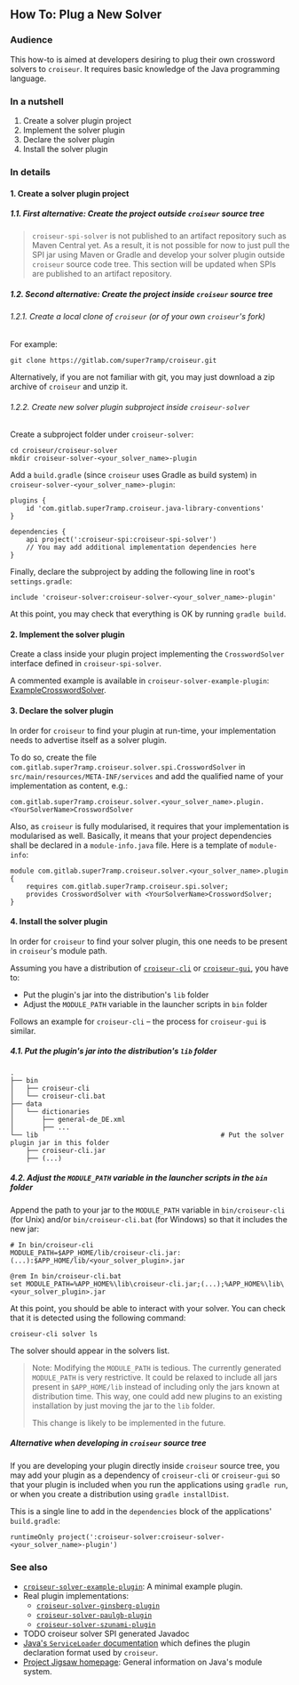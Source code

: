 <!--
SPDX-FileCopyrightText: 2023 Antoine Belvire
SPDX-License-Identifier: GPL-3.0-or-later
-->

## How To: Plug a New Solver

### Audience

This how-to is aimed at developers desiring to plug their own crossword solvers to `croiseur`. It
requires basic knowledge of the Java programming language.

### In a nutshell

1. Create a solver plugin project
2. Implement the solver plugin
3. Declare the solver plugin
4. Install the solver plugin

### In details

#### 1. Create a solver plugin project

##### 1.1. First alternative: Create the project outside `croiseur` source tree

> `croiseur-spi-solver` is not published to an artifact repository such as Maven Central yet. As a
> result, it is not possible for now to just pull the SPI jar using Maven or Gradle and develop your
> solver plugin outside `croiseur` source code tree. This section will be updated when SPIs are
> published to an artifact repository.

##### 1.2. Second alternative: Create the project inside `croiseur` source tree

###### 1.2.1. Create a local clone of `croiseur` (or of your own `croiseur`'s fork)

For example:

```
git clone https://gitlab.com/super7ramp/croiseur.git
```

Alternatively, if you are not familiar with git, you may just download a zip archive of `croiseur`
and unzip it.

###### 1.2.2. Create new solver plugin subproject inside `croiseur-solver`

Create a subproject folder under `croiseur-solver`:

```
cd croiseur/croiseur-solver
mkdir croiseur-solver-<your_solver_name>-plugin
```

Add a `build.gradle` (since `croiseur` uses Gradle as build system) in
`croiseur-solver-<your_solver_name>-plugin`:

```
plugins {
    id 'com.gitlab.super7ramp.croiseur.java-library-conventions'
}

dependencies {
    api project(':croiseur-spi:croiseur-spi-solver')
    // You may add additional implementation dependencies here
}
```

Finally, declare the subproject by adding the following line in root's `settings.gradle`:

```
include 'croiseur-solver:croiseur-solver-<your_solver_name>-plugin'
```

At this point, you may check that everything is OK by running `gradle build`.

#### 2. Implement the solver plugin

Create a class inside your plugin project implementing the `CrosswordSolver` interface defined
in `croiseur-spi-solver`.

A commented example is available in `croiseur-solver-example-plugin`:
[ExampleCrosswordSolver](../../croiseur-solver/croiseur-solver-example-plugin/src/main/java/com/gitlab/super7ramp/croiseur/solver/example/plugin/ExampleCrosswordSolver.java).

#### 3. Declare the solver plugin

In order for `croiseur` to find your plugin at run-time, your implementation needs to advertise
itself as a solver plugin.

To do so, create the file `com.gitlab.super7ramp.croiseur.solver.spi.CrosswordSolver` in
`src/main/resources/META-INF/services` and add the qualified name of your implementation as
content, e.g.:

```
com.gitlab.super7ramp.croiseur.solver.<your_solver_name>.plugin.<YourSolverName>CrosswordSolver
```

Also, as `croiseur` is fully modularised, it requires that your implementation is modularised as
well. Basically, it means that your project dependencies shall be declared in a `module-info.java`
file. Here is a template of `module-info`:

```
module com.gitlab.super7ramp.croiseur.solver.<your_solver_name>.plugin {
    requires com.gitlab.super7ramp.croiseur.spi.solver;
    provides CrosswordSolver with <YourSolverName>CrosswordSolver;
}
```

#### 4. Install the solver plugin

In order for `croiseur` to find your solver plugin, this one needs to be present in `croiseur`'s
module path.

Assuming you have a distribution of [`croiseur-cli`](../../croiseur-cli/INSTALL.md) or
[`croiseur-gui`](../../croiseur-gui/INSTALL.md), you have to:

- Put the plugin's jar into the distribution's `lib` folder
- Adjust the `MODULE_PATH` variable in the launcher scripts in `bin` folder

Follows an example for `croiseur-cli` – the process for `croiseur-gui` is similar.

##### 4.1. Put the plugin's jar into the distribution's `lib` folder

```
.
├── bin
│   ├── croiseur-cli
│   └── croiseur-cli.bat
├── data
│   └── dictionaries
│       ├── general-de_DE.xml
│       ├── ...
└── lib                                              # Put the solver plugin jar in this folder
    ├── croiseur-cli.jar
    ├── (...)
```

##### 4.2. Adjust the `MODULE_PATH` variable in the launcher scripts in the `bin` folder

Append the path to your jar to the `MODULE_PATH` variable in `bin/croiseur-cli` (for Unix) and/or
`bin/croiseur-cli.bat` (for Windows) so that it includes the new jar:

```
# In bin/croiseur-cli
MODULE_PATH=$APP_HOME/lib/croiseur-cli.jar:(...):$APP_HOME/lib/<your_solver_plugin>.jar
```

```
@rem In bin/croiseur-cli.bat
set MODULE_PATH=%APP_HOME%\lib\croiseur-cli.jar;(...);%APP_HOME%\lib\<your_solver_plugin>.jar
```

At this point, you should be able to interact with your solver. You can check that it is detected
using the following command:

```
croiseur-cli solver ls
```

The solver should appear in the solvers list.

> Note: Modifying the `MODULE_PATH` is tedious. The currently generated `MODULE_PATH` is very
> restrictive. It could be relaxed to include all jars present in `$APP_HOME/lib` instead of
> including only the jars known at distribution time. This way, one could add new plugins to an
> existing installation by just moving the jar to the `lib` folder.
>
> This change is likely to be implemented in the future.

##### Alternative when developing in `croiseur` source tree

If you are developing your plugin directly inside `croiseur` source tree, you may add your plugin
as a dependency of `croiseur-cli` or `croiseur-gui` so that your plugin is included when you run
the applications using `gradle run`, or when you create a distribution using `gradle installDist`.

This is a single line to add in the `dependencies` block of the applications' `build.gradle`:

```
runtimeOnly project(':croiseur-solver:croiseur-solver-<your_solver_name>-plugin')
```

### See also

- [`croiseur-solver-example-plugin`](../../croiseur-solver/croiseur-solver-example-plugin): A
  minimal example plugin.
- Real plugin implementations:
  - [`croiseur-solver-ginsberg-plugin`](../../croiseur-solver/croiseur-solver-ginsberg-plugin)
  - [`croiseur-solver-paulgb-plugin`](../../croiseur-solver/croiseur-solver-paulgb-plugin)
  - [`croiseur-solver-szunami-plugin`](../../croiseur-solver/croiseur-solver-szunami-plugin)
- TODO croiseur solver SPI generated Javadoc
- [Java's `ServiceLoader` documentation](https://docs.oracle.com/javase/8/docs/api/java/util/ServiceLoader.html)
  which defines the plugin declaration format used by `croiseur`.
- [Project Jigsaw homepage](https://openjdk.org/projects/jigsaw/): General information on Java's
  module system.
